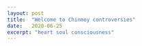```yaml
---
layout: post
title:  "Welcome to Chinmoy controversies"
date:   2020-06-25
excerpt: "heart soul consciousness"
---
```

